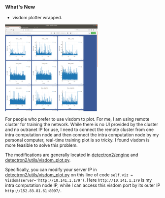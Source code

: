 ### What's New

* visdom plotter wrapped.
<img src=".github/visdom_plot.png" width="300" >

For people who prefer to use visdom to plot.
For me, I am using remote cluster for training the network. While there is no UI provided by the cluster and no outranet IP for use, I need to connect the remote cluster from one intra computation node and then connect the intra computation node by my personal computer, real-time training plot is so tricky. I found visdom is more feasible to solve this problem.

The modifications are generally located in
[detectron2/engine](detectron2/engine) and [detectron2/utils/visdom_plot.py](detectron2/utils/visdom_plot.py).

Specifically, you can modify your server IP in [detectron2/utils/visdom_plot.py](detectron2/utils/visdom_plot.py) on this line of code `self.viz = Visdom(server='http://10.141.1.179')`. Here `http://10.141.1.179` is my intra computation node IP, while I can access this visdom port by its outer IP `http://152.83.81.61:8097/`.
